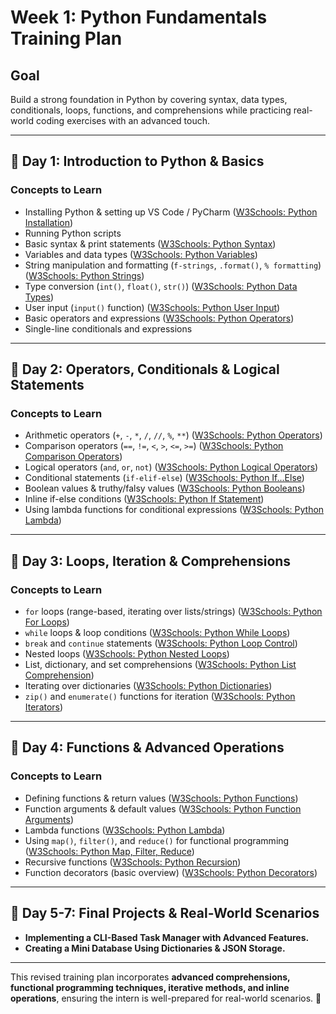 # Week 1: Python Fundamentals Training Plan

## **Goal**
Build a strong foundation in Python by covering syntax, data types, conditionals, loops, functions, and comprehensions while practicing real-world coding exercises with an advanced touch.

---

## **📅 Day 1: Introduction to Python & Basics**

### **Concepts to Learn**
- Installing Python & setting up VS Code / PyCharm ([W3Schools: Python Installation](https://www.w3schools.com/python/python_getstarted.asp))
- Running Python scripts
- Basic syntax & print statements ([W3Schools: Python Syntax](https://www.w3schools.com/python/python_syntax.asp))
- Variables and data types ([W3Schools: Python Variables](https://www.w3schools.com/python/python_variables.asp))
- String manipulation and formatting (`f-strings`, `.format()`, `% formatting`) ([W3Schools: Python Strings](https://www.w3schools.com/python/python_strings.asp))
- Type conversion (`int()`, `float()`, `str()`) ([W3Schools: Python Data Types](https://www.w3schools.com/python/python_datatypes.asp))
- User input (`input()` function) ([W3Schools: Python User Input](https://www.w3schools.com/python/python_user_input.asp))
- Basic operators and expressions ([W3Schools: Python Operators](https://www.w3schools.com/python/python_operators.asp))
- Single-line conditionals and expressions

---

## **📅 Day 2: Operators, Conditionals & Logical Statements**

### **Concepts to Learn**
- Arithmetic operators (`+`, `-`, `*`, `/`, `//`, `%`, `**`) ([W3Schools: Python Operators](https://www.w3schools.com/python/python_operators.asp))
- Comparison operators (`==`, `!=`, `<`, `>`, `<=`, `>=`) ([W3Schools: Python Comparison Operators](https://www.w3schools.com/python/python_operators.asp))
- Logical operators (`and`, `or`, `not`) ([W3Schools: Python Logical Operators](https://www.w3schools.com/python/python_operators.asp))
- Conditional statements (`if-elif-else`) ([W3Schools: Python If...Else](https://www.w3schools.com/python/python_conditions.asp))
- Boolean values & truthy/falsy values ([W3Schools: Python Booleans](https://www.w3schools.com/python/python_booleans.asp))
- Inline if-else conditions ([W3Schools: Python If Statement](https://www.w3schools.com/python/python_conditions.asp))
- Using lambda functions for conditional expressions ([W3Schools: Python Lambda](https://www.w3schools.com/python/python_lambda.asp))

---

## **📅 Day 3: Loops, Iteration & Comprehensions**

### **Concepts to Learn**
- `for` loops (range-based, iterating over lists/strings) ([W3Schools: Python For Loops](https://www.w3schools.com/python/python_for_loops.asp))
- `while` loops & loop conditions ([W3Schools: Python While Loops](https://www.w3schools.com/python/python_while_loops.asp))
- `break` and `continue` statements ([W3Schools: Python Loop Control](https://www.w3schools.com/python/python_while_loops.asp))
- Nested loops ([W3Schools: Python Nested Loops](https://www.w3schools.com/python/python_for_loops.asp))
- List, dictionary, and set comprehensions ([W3Schools: Python List Comprehension](https://www.w3schools.com/python/python_lists_comprehension.asp))
- Iterating over dictionaries ([W3Schools: Python Dictionaries](https://www.w3schools.com/python/python_dictionaries.asp))
- `zip()` and `enumerate()` functions for iteration ([W3Schools: Python Iterators](https://www.w3schools.com/python/python_iterators.asp))

---

## **📅 Day 4: Functions & Advanced Operations**

### **Concepts to Learn**
- Defining functions & return values ([W3Schools: Python Functions](https://www.w3schools.com/python/python_functions.asp))
- Function arguments & default values ([W3Schools: Python Function Arguments](https://www.w3schools.com/python/python_functions.asp))
- Lambda functions ([W3Schools: Python Lambda](https://www.w3schools.com/python/python_lambda.asp))
- Using `map()`, `filter()`, and `reduce()` for functional programming ([W3Schools: Python Map, Filter, Reduce](https://www.w3schools.com/python/ref_func_map.asp))
- Recursive functions ([W3Schools: Python Recursion](https://www.w3schools.com/python/gloss_python_recursion.asp))
- Function decorators (basic overview) ([W3Schools: Python Decorators](https://www.w3schools.com/python/python_decorators.asp))

---

## **📅 Day 5-7: Final Projects & Real-World Scenarios**

- **Implementing a CLI-Based Task Manager with Advanced Features.**
- **Creating a Mini Database Using Dictionaries & JSON Storage.**

---

This revised training plan incorporates **advanced comprehensions, functional programming techniques, iterative methods, and inline operations**, ensuring the intern is well-prepared for real-world scenarios. 🚀

